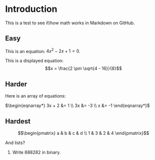 # Introduction

This is a test to see if/how math works in Markdown on GitHub. 

## Easy

This is an equation: $4x^2 - 2x + 1 = 0$. 

This is a displayed equation: 
$$x = \frac{2 \pm \sqrt{4 - 16}}{8}$$

## Harder 

Here is an array of equations: 

$\begin{eqnarray*}
3x + 2 &= 1 \\
3x &= -3 \\
x &= -1
\end{eqnarray*}$

## Hardest

$$\begin{pmatrix}
a & b & c & d \\
1 & 3 & 2 & 4
\end{pmatrix}$$

And lists? 

1. Write $688282$ in binary. 
